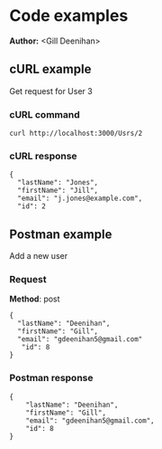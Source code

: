 # Code examples

**Author:** \<Gill Deenihan\>

## cURL example

Get request for User 3

### cURL command

```shell
curl http://localhost:3000/Usrs/2

```

### cURL response

```shell
{
  "lastName": "Jones",
  "firstName": "Jill",
  "email": "j.jones@example.com",
  "id": 2
```

## Postman example

Add a new user

### Request

**Method**: post

```shell
{
  "lastName": "Deenihan",
  "firstName": "Gill",
  "email": "gdeenihan5@gmail.com"
   "id": 8
}
```

### Postman response

```shell
{
    "lastName": "Deenihan",
    "firstName": "Gill",
    "email": "gdeenihan5@gmail.com",
    "id": 8
}
```
